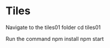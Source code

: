 # Tiles

Navigate to the tiles01 folder 
    cd tiles01 

Run the command 
    npm install
    npm start
